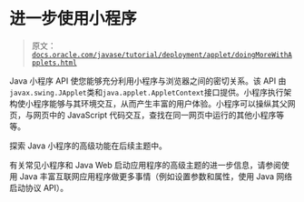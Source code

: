# 进一步使用小程序

> 原文：[`docs.oracle.com/javase/tutorial/deployment/applet/doingMoreWithApplets.html`](https://docs.oracle.com/javase/tutorial/deployment/applet/doingMoreWithApplets.html)

Java 小程序 API 使您能够充分利用小程序与浏览器之间的密切关系。该 API 由`javax.swing.JApplet`类和`java.applet.AppletContext`接口提供。小程序执行架构使小程序能够与其环境交互，从而产生丰富的用户体验。小程序可以操纵其父网页，与网页中的 JavaScript 代码交互，查找在同一网页中运行的其他小程序等等。

探索 Java 小程序的高级功能在后续主题中。

有关常见小程序和 Java Web 启动应用程序的高级主题的进一步信息，请参阅使用 Java 丰富互联网应用程序做更多事情（例如设置参数和属性，使用 Java 网络启动协议 API）。
